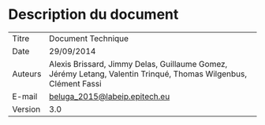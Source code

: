 Description du document
=======================
|  |  |
| ----- | ------------------ |
| Titre | Document Technique |
| Date  | 29/09/2014         |
| Auteurs | Alexis Brissard, Jimmy Delas, Guillaume Gomez, Jérémy Letang, Valentin Trinqué, Thomas Wilgenbus, Clément Fassi |
| E-mail | beluga_2015@labeip.epitech.eu |
| Version | 3.0 |